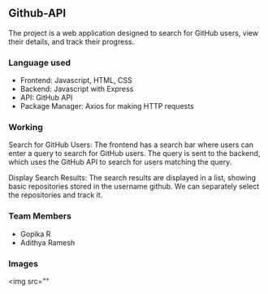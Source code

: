 ## Github-API

The project is a web application designed to search for GitHub users, view their details, and track their progress.

### Language used
* Frontend: Javascript, HTML, CSS
* Backend: Javascript with Express
* API: GitHub API
* Package Manager: Axios for making HTTP requests

### Working
Search for GitHub Users:
The frontend has a search bar where users can enter a query to search for GitHub users.
The query is sent to the backend, which uses the GitHub API to search for users matching the query.

Display Search Results:
The search results are displayed in a list, showing basic repositories stored in the username github.
We can separately select the repositories and track it.

### Team Members
* Gopika R
* Adithya Ramesh

### Images
<img src=""
